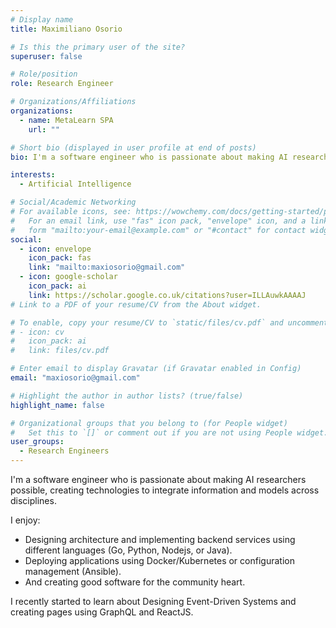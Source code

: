```yaml
---
# Display name
title: Maximiliano Osorio

# Is this the primary user of the site?
superuser: false

# Role/position
role: Research Engineer

# Organizations/Affiliations
organizations:
  - name: MetaLearn SPA
    url: ""

# Short bio (displayed in user profile at end of posts)
bio: I'm a software engineer who is passionate about making AI researchers possible, creating technologies to integrate information and models across disciplines.

interests:
  - Artificial Intelligence

# Social/Academic Networking
# For available icons, see: https://wowchemy.com/docs/getting-started/page-builder/#icons
#   For an email link, use "fas" icon pack, "envelope" icon, and a link in the
#   form "mailto:your-email@example.com" or "#contact" for contact widget.
social:
  - icon: envelope
    icon_pack: fas
    link: "mailto:maxiosorio@gmail.com"
  - icon: google-scholar
    icon_pack: ai
    link: https://scholar.google.co.uk/citations?user=ILLAuwkAAAAJ
# Link to a PDF of your resume/CV from the About widget.

# To enable, copy your resume/CV to `static/files/cv.pdf` and uncomment the lines below.
# - icon: cv
#   icon_pack: ai
#   link: files/cv.pdf

# Enter email to display Gravatar (if Gravatar enabled in Config)
email: "maxiosorio@gmail.com"

# Highlight the author in author lists? (true/false)
highlight_name: false

# Organizational groups that you belong to (for People widget)
#   Set this to `[]` or comment out if you are not using People widget.
user_groups:
  - Research Engineers
---
```


I'm a software engineer who is passionate about making AI researchers possible, creating technologies to integrate information and models across disciplines.

I enjoy:

- Designing architecture and implementing backend services using different languages (Go, Python, Nodejs, or Java).
- Deploying applications using Docker/Kubernetes or configuration management (Ansible).
- And creating good software for the community heart.

I recently started to learn about Designing Event-Driven Systems and creating pages using GraphQL and ReactJS.
